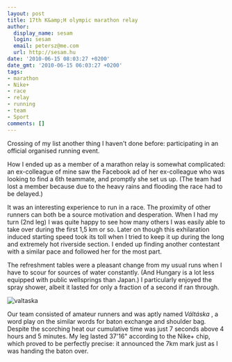 ```yaml
---
layout: post
title: 17th K&amp;H olympic marathon relay
author:
  display_name: sesam
  login: sesam
  email: petersz@me.com
  url: http://sesam.hu
date: '2010-06-15 08:03:27 +0200'
date_gmt: '2010-06-15 06:03:27 +0200'
tags:
- marathon
- Nike+
- race
- relay
- running
- team
- Sport
comments: []
---
```


Crossing of my list another thing I haven't done before: participating in an official organised running event.

How I ended up as a member of a marathon relay is somewhat complicated: an ex-colleague of mine saw the Facebook ad of her ex-colleague who was looking to find a 6th teammate, and promptly she set us up. (The team had lost a member because due to the heavy rains and flooding the race had to be delayed.)

It was an interesting experience to run in a race. The proximity of other runners can both be a source motivation and desperation. When I had my turn (2nd leg) I was quite happy to see how many others I was easily able to take over during the first 1,5 km or so. Later on though this exhilaration induced starting speed took its toll when I tried to keep it up during the long and extremely hot riverside section. I ended up finding another contestant with a similar pace and followed her for the most part.

The refreshment tables were a pleasant change from my usual runs when I have to scour for sources of water constantly. (And Hungary is a lot less equipped with public wellsprings than Japan.) I particularly enjoyed the spray shower, albeit it lasted for only a fraction of a second if ran through.

![valtaska](http://img.skitch.com/20100615-nq6piujr8cisqtijcup747j5yc.jpg)

Our team consisted of amateur runners and was aptly named _Váltáska_ , a word play on the similar words for baton exchange and shoulder bag. Despite the scorching heat our cumulative time was just 7 seconds above 4 hours and 5 minutes. My leg lasted 37'16" according to the Nike+ chip, which proved to be perfectly precise: it announced the 7km mark just as I was handing the baton over.
